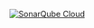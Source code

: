 [![SonarQube Cloud](https://sonarcloud.io/images/project_badges/sonarcloud-light.svg)](https://sonarcloud.io/summary/new_code?id=edgarjimenezb_DailyCurrencyRateMX)

